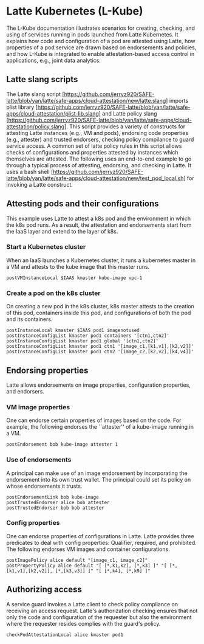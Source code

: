 # Latte Kubernetes (L-Kube)

The L-Kube documentation illustrates scenarios for creating, checking,
and using of services running in pods launched from Latte Kubernetes.
It explains how code and configuration of a pod are attested using
Latte, how properties of a pod service are drawn based on endorsements
and policies, and how L-Kube is integrated to enable
attestation-based access control in applications, e.g., joint data
analytics. 

## Latte slang scripts
The Latte slang script [https://github.com/jerryz920/SAFE-latte/blob/yan/latte/safe-apps/cloud-attestation/new/latte.slang]
imports plist library [https://github.com/jerryz920/SAFE-latte/blob/yan/latte/safe-apps/cloud-attestation/plist-lib.slang]
and Latte policy slang [https://github.com/jerryz920/SAFE-latte/blob/yan/latte/safe-apps/cloud-attestation/policy.slang].
This script provides a variety of constructs for attesting Latte instances
(e.g., VM and pods), endorsing code properties (e.g., attester) and trusted endorsers,
checking policy compilance to guard service access. A common set of
latte policy rules in this script allows checks of configurations
and properties attested by instances which themselves are attested.
The following uses an end-to-end example to go through a typical process of
attesting, endorsing, and checking in Latte. It uses a bash shell
[https://github.com/jerryz920/SAFE-latte/blob/yan/latte/safe-apps/cloud-attestation/new/test_pod_local.sh] 
for invoking a Latte construct. 
  

## Attesting pods and their configurations 
This example uses Latte to attest a k8s pod and the environment in
which the k8s pod runs. As a result, the attestation and endorsements
start from the IaaS layer and extend to the layer of k8s. 

### Start a Kubernetes cluster
When an IaaS launches a Kubernetes cluster, it runs a kubernetes
master in a VM and attests to the kube image that this master
runs. 

```
postVMInstanceLocal $IAAS kmaster kube-image vpc-1
```

### Create a pod on the k8s cluster
On creating a new pod in the k8s cluster, k8s master attests to
the creation of this pod, containers inside this pod, and configurations
of both the pod and its containers. 

```
postInstanceLocal kmaster $IAAS pod1 imagenotused
postInstanceConfigList kmaster pod1 containers '[ctn1,ctn2]'
postInstanceConfigList kmaster pod1 global '[ctn1,ctn2]'
postInstanceConfigList kmaster pod1 ctn1 '[image_c1,[k1,v1],[k2,v2]]'
postInstanceConfigList kmaster pod1 ctn2 '[image_c2,[k2,v2],[k4,v4]]'
```

## Endorsing properties
Latte allows endorsements on image properties, configuration properties, and
endorsers. 

### VM image properties
One can endorse certain properties of images based on the code. 
For example, the following 
endorses the ``attester'' of a kube-image running in a VM. 

```
postEndorsement bob kube-image attester 1
```

### Use of endorsements
A principal can make use of an image endorsement by incorporating the
endorsement into its own trust wallet. The principal could set
its policy on whose endorsements it trusts.

```
postEndorsementLink bob kube-image
postTrustedEndorser alice bob attester
postTrustedEndorser bob bob attester
``` 

### Config properties

One can  endorse properties of configurations in Latte. Latte provides
three predicates to deal with config properties: Qualifier,
required, and prohibited.  The following endorses VM images and container
configurations.

```
postImagePolicy alice default "[image_c1, image_c2]"
postPropertyPolicy alice default "[ [*,k1,k2], [*,k3] ]" "[ [*,[k1,v1],[k2,v2]], [*,[k3,v3]] ]" "[ [*,k4], [*,k9] ]"
```

## Authorizing access
A service guard invokes a Latte client to check policy compliance on receiving
an access request. Latte's authorization checking ensures that not only the 
code and configuration of the requester but also the environment where the
requester resides complies with the guard's policy. 

```
checkPodAttestationLocal alice kmaster pod1
```